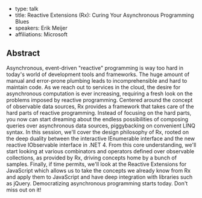 - type: talk
- title: Reactive Extensions \(Rx\): Curing Your Asynchronous Programming Blues
- speakers: Erik Meijer
- affiliations: Microsoft


## Abstract
Asynchronous, event-driven "reactive" programming is way too hard in today's world of development tools and frameworks. The huge amount of manual and error-prone plumbing leads to incomprehensible and hard to maintain code. As we reach out to services in the cloud, the desire for asynchronous computation is ever increasing, requiring a fresh look on the problems imposed by reactive programming. Centered around the concept of observable data sources, Rx provides a framework that takes care of the hard parts of reactive programming. Instead of focusing on the hard parts, you now can start dreaming about the endless possibilities of composing queries over asynchronous data sources, piggybacking on convenient LINQ syntax. In this session, we'll cover the design philosophy of Rx, rooted on the deep duality between the interactive IEnumerable interface and the new reactive IObservable interface in .NET 4\. From this core understanding, we'll start looking at various combinators and operators defined over observable collections, as provided by Rx, driving concepts home by a bunch of samples. Finally, if time permits, we'll look at the Reactive Extensions for JavaScript which allows us to take the concepts we already know from Rx and apply them to JavaScript and have deep integration with libraries such as jQuery.  Democratizing asynchronous programming starts today. Don't miss out on it!
